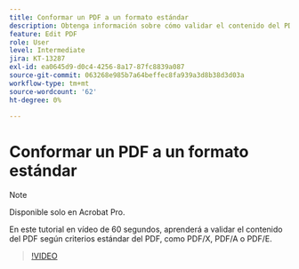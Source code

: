 ```yaml
---
title: Conformar un PDF a un formato estándar
description: Obtenga información sobre cómo validar el contenido del PDF según criterios estándar del PDF, como PDF/X, PDF/A o PDF/E
feature: Edit PDF
role: User
level: Intermediate
jira: KT-13287
exl-id: ea0645d9-d0c4-4256-8a17-87fc8839a087
source-git-commit: 063268e985b7a64beffec8fa939a3d8b38d3d03a
workflow-type: tm+mt
source-wordcount: '62'
ht-degree: 0%

---
```


# Conformar un PDF a un formato estándar

>[!NOTE]
>
>Disponible solo en Acrobat Pro.

En este tutorial en vídeo de 60 segundos, aprenderá a validar el contenido del PDF según criterios estándar del PDF, como PDF/X, PDF/A o PDF/E.

>[!VIDEO](https://video.tv.adobe.com/v/3437284?quality=12&learn=on&hidetitle=true&captions=spa)
